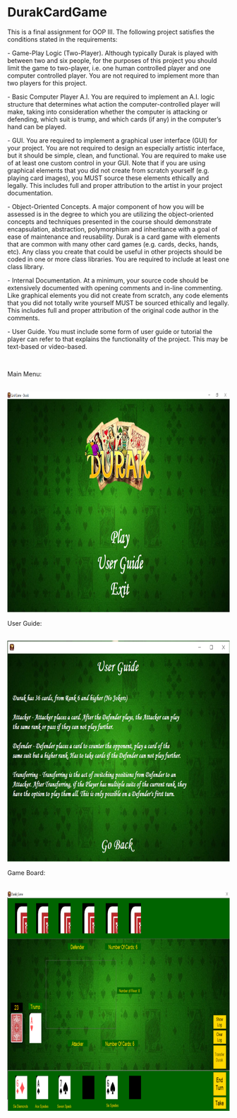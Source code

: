 # DurakCardGame
This is a final assignment for OOP III. The following project satisfies the conditions stated in the requirements:

<p>
- Game-Play Logic (Two-Player). Although typically Durak is played with between two and six people, for
the purposes of this project you should limit the game to two-player, i.e. one human controlled player
and one computer controlled player. You are not required to implement more than two players for this
project.
 </p>
<p>
- Basic Computer Player A.I. You are required to implement an A.I. logic structure that determines what
action the computer-controlled player will make, taking into consideration whether the computer is
attacking or defending, which suit is trump, and which cards (if any) in the computer’s hand can be
played.
</p>
<p>
- GUI. You are required to implement a graphical user interface (GUI) for your project. You are not
required to design an especially artistic interface, but it should be simple, clean, and functional. You are
required to make use of at least one custom control in your GUI. Note that if you are using graphical
elements that you did not create from scratch yourself (e.g. playing card images), you MUST source
these elements ethically and legally. This includes full and proper attribution to the artist in your project
documentation. 
 </p>
 <p>
- Object-Oriented Concepts. A major component of how you will be assessed is in the degree to which
you are utilizing the object-oriented concepts and techniques presented in the course 
should demonstrate encapsulation, abstraction, polymorphism and inheritance with a goal of ease of
maintenance and reusability. Durak is a card game with elements that are common with many other
card games (e.g. cards, decks, hands, etc). Any class you create that could be useful in other projects
should be coded in one or more class libraries. You are required to include at least one class library.
 </p>
 <p>
- Internal Documentation. At a minimum, your source code should be extensively documented with
opening comments and in-line commenting. Like graphical elements you did not create from scratch,
any code elements that you did not totally write yourself MUST be sourced ethically and legally. This
includes full and proper attribution of the original code author in the comments.
</p>
<p>
- User Guide. You must include some form of user guide or tutorial the player can refer to that explains
the functionality of the project. This may be text-based or video-based.

 </p>

<br>

Main Menu:

<br>
<img height = "500" src = "Screenshots/1.PNG"/>
<br>

User Guide:

<br>
<img height = "500" src = "Screenshots/2.PNG"/>
<br>

Game Board:

<br>
<img height = "500" src = "Screenshots/3.PNG"/>
<br>




